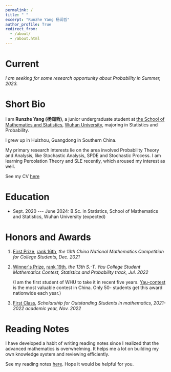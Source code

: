 ```yaml
---
permalink: /
title: " "
excerpt: "Runzhe Yang 杨润哲"
author_profile: True
redirect_from: 
  - /about/
  - /about.html
---
```


Current
===

*I am seeking for some research opportunity about Probability in Summer, 2023.*


Short Bio
===

I am **Runzhe Yang (杨润哲)**, a junior undergraduate student at [the School of Mathematics and Statistics](http://maths.whu.edu.cn/Englishversion/), [Wuhan University](https://en.whu.edu.cn/), majoring in Statistics and Probability.

I grew up in Huizhou, Guangdong in Southern China.

My primary research interests lie on the area involved Probability Theory and Analysis, like Stochastic Analysis, SPDE and Stochastic Process. I am learning Percolation Theory and SLE recently, which aroused my interest as well.

See my CV [here](../files/cv.pdf)

Education
===

* Sept. 2020 --- June 2024: B.Sc. in Statistics, School of Mathematics and Statistics, Wuhan University (expected)

Honors and Awards
===

1. [First Prize](../files/awards/CMC.jpg), [rank 16th](../files/awards/cmcrank.pdf)*, the 13th China National Mathematics Competition for College Students, Dec. 2021*
2. [Winner's Prize](../files/awards/Yau-contest.jpg), [rank 19th](http://yau-contest.com/uploads/file/20220804/20220804000607_65581.pdf)*, the 13th S.-T. Yau College Student Mathematics Contest, Statistics and Probability track, Jul. 2022*

    (I am the first student of WHU to take it in recent five years. [Yau-contest](http://www.yau-contest.com/) is the most valuable contest in China. Only 50- students     get this award nationwide each year.)

3. [First Class](http://maths.whu.edu.cn/info/1197/18654.htm)*, Scholarship for Outstanding Students in mathematics, 2021-2022 academic year, Nov. 2022*


Reading Notes
===

I have developed a habit of writing reading notes since I realized that the advanced mathematics is overwhelming. It helps me a lot on building my own knowledge system and reviewing efficiently.

See my reading notes [here](/readingnotes/). Hope it would be helpful for you.
